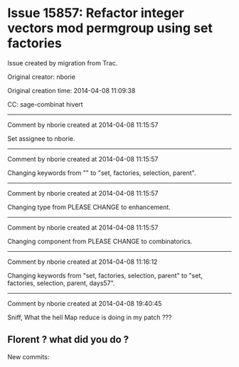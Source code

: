 # Issue 15857: Refactor integer vectors mod permgroup using set factories

Issue created by migration from Trac.

Original creator: nborie

Original creation time: 2014-04-08 11:09:38

CC:  sage-combinat hivert




---

Comment by nborie created at 2014-04-08 11:15:57

Set assignee to nborie.


---

Comment by nborie created at 2014-04-08 11:15:57

Changing keywords from "" to "set, factories, selection, parent".


---

Comment by nborie created at 2014-04-08 11:15:57

Changing type from PLEASE CHANGE to enhancement.


---

Comment by nborie created at 2014-04-08 11:15:57

Changing component from PLEASE CHANGE to combinatorics.


---

Comment by nborie created at 2014-04-08 11:16:12

Changing keywords from "set, factories, selection, parent" to "set, factories, selection, parent, days57".


---

Comment by nborie created at 2014-04-08 19:40:45

Sniff, What the hell Map reduce is doing in my patch ???

Florent ? what did you do ?
----
New commits:
